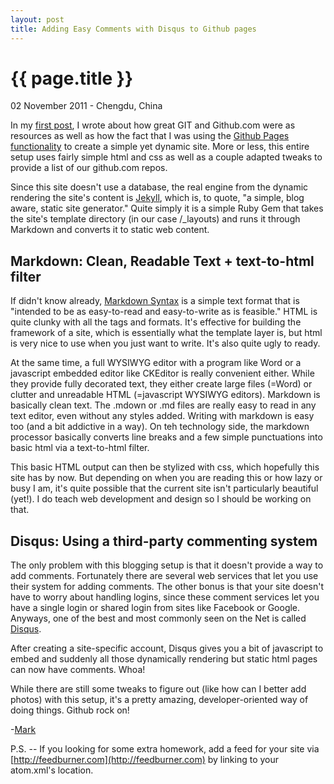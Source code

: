 ```yaml
---
layout: post
title: Adding Easy Comments with Disqus to Github pages
---
```


{{ page.title }}
================

<p class="meta">02 November 2011 - Chengdu, China</p>

In my [first post](http://swufedrupal.github.com/2011/11/01/building-github-blog-for-swufedrupal.html), I wrote about how great GIT and Github.com were as resources as well as how the fact that I was using the [Github Pages functionality](http://pages.github.com/) to create a simple yet dynamic site. More or less, this entire setup uses fairly simple html and css as well as a couple adapted tweaks to provide a list of our github.com repos. 

Since this site doesn't use a database, the real engine from the dynamic rendering the site's content is [Jekyll](https://github.com/mojombo/jekyll/), which is, to quote, "a simple, blog aware, static site generator." Quite simply it is a simple Ruby Gem that takes the site's template directory (in our case /_layouts) and runs it through Markdown and converts it to static web content. 

## Markdown: Clean, Readable Text + text-to-html filter 

If didn't know already, [Markdown Syntax](http://daringfireball.net/projects/markdown/syntax) is a simple text format that is "intended to be as easy-to-read and easy-to-write as is feasible." HTML is quite clunky with all the tags and formats. It's effective for building the framework of a site, which is essentially what the template layer is, but html is very nice to use when you just want to write. It's also quite ugly to ready. 

At the same time, a full WYSIWYG editor with a program like Word or a javascript embedded editor like CKEditor is really convenient either. While they provide fully decorated text, they either create large files (=Word) or clutter and unreadable HTML (=javascript WYSIWYG editors). Markdown is basically clean text. The .mdown or .md files are really easy to read in any text editor, even without any styles added. Writing with markdown is easy too (and a bit addictive in a way). On teh technology side, the markdown processor basically converts line breaks and a few simple punctuations into basic html via a text-to-html filter. 

This basic HTML output can then be stylized with css, which hopefully this site has by now. But depending on when you are reading this or how lazy or busy I am, it's quite possible that the current site isn't particularly beautiful (yet!). I do teach web development and design so I should be working on that.

## Disqus: Using a third-party commenting system

The only problem with this blogging setup is that it doesn't provide a way to add comments. Fortunately there are several web services that let you use their system for adding comments. The other bonus is that your site doesn't have to worry about handling logins, since these comment services let you have a single login or shared login from sites like Facebook or Google. Anyways, one of the best and most commonly seen on the Net is called [Disqus](http://disqus.com). 

After creating a site-specific account, Disqus gives you a bit of javascript to embed and suddenly all those dynamically rendering but static html pages can now have comments. Whoa!

While there are still some tweaks to figure out (like how can I better add photos) with this setup, it's a pretty amazing, developer-oriented way of doing things. Github rock on!

-[Mark](http://github.com/markwk)

P.S. -- If you looking for some extra homework, add a feed for your site via [http://feedburner.com](http://feedburner.com) by linking to your atom.xml's location.